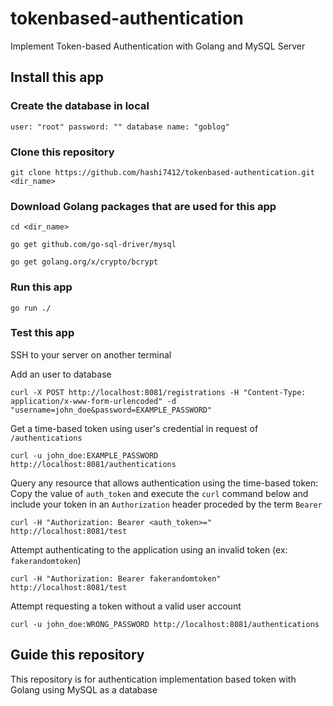 # tokenbased-authentication
Implement Token-based Authentication with Golang and MySQL Server


## Install this app

### Create the database in local
`
user: "root"
password: ""
database name: "goblog"
`

### Clone this repository
```
git clone https://github.com/hashi7412/tokenbased-authentication.git <dir_name>
```

### Download Golang packages that are used for this app
```
cd <dir_name>

go get github.com/go-sql-driver/mysql

go get golang.org/x/crypto/bcrypt
```

### Run this app
```
go run ./
```

### Test this app
SSH to your server on another terminal

Add an user to database
```
curl -X POST http://localhost:8081/registrations -H "Content-Type: application/x-www-form-urlencoded" -d "username=john_doe&password=EXAMPLE_PASSWORD"
```

Get a time-based token using user's credential in request of `/authentications`
```
curl -u john_doe:EXAMPLE_PASSWORD http://localhost:8081/authentications
```

Query any resource that allows authentication using the time-based token: Copy the value of `auth_token` and execute the `curl` command below and include your token in an `Authorization` header proceded by the term `Bearer`
```
curl -H "Authorization: Bearer <auth_token>=" http://localhost:8081/test
```

Attempt authenticating to the application using an invalid token (ex: `fakerandomtoken`)
```
curl -H "Authorization: Bearer fakerandomtoken" http://localhost:8081/test
```

Attempt requesting a token without a valid user account
```
curl -u john_doe:WRONG_PASSWORD http://localhost:8081/authentications
```


## Guide this repository

This repository is for authentication implementation based token with Golang using MySQL as a database


